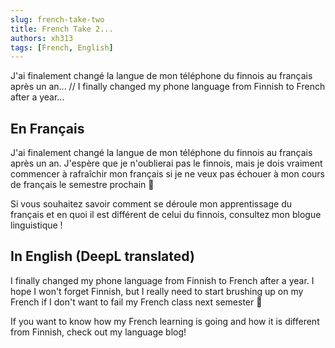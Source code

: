 ```yaml
---
slug: french-take-two
title: French Take 2...
authors: xh313
tags: [French, English]
---
```


J'ai finalement changé la langue de mon téléphone du finnois au français après un an... // I finally changed my phone language from Finnish to French after a year...

<!--truncate-->

## En Français

J'ai finalement changé la langue de mon téléphone du finnois au français après un an. J'espère que je n'oublierai pas le finnois, mais je dois vraiment commencer à rafraîchir mon français si je ne veux pas échouer à mon cours de français le semestre prochain 🥲

Si vous souhaitez savoir comment se déroule mon apprentissage du français et en quoi il est différent de celui du finnois, consultez mon blogue linguistique !

## In English (DeepL translated)
I finally changed my phone language from Finnish to French after a year. I hope I won't forget Finnish, but I really need to start brushing up on my French if I don't want to fail my French class next semester 🥲

If you want to know how my French learning is going and how it is different from Finnish, check out my language blog!
